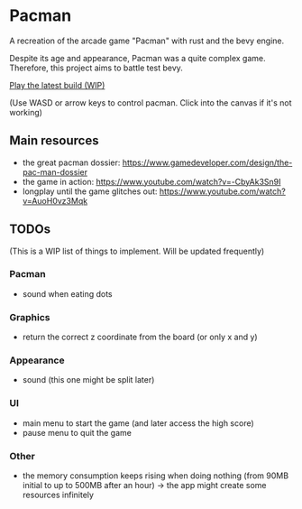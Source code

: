 # Pacman
A recreation of the arcade game "Pacman" with rust and the bevy engine.

Despite its age and appearance, Pacman was a quite complex game. Therefore, this project aims to battle test bevy.

[Play the latest build (WIP)](https://warhorst.github.io/pacman/)

(Use WASD or arrow keys to control pacman. Click into the canvas if it's not working)

## Main resources
- the great pacman dossier: https://www.gamedeveloper.com/design/the-pac-man-dossier
- the game in action: https://www.youtube.com/watch?v=-CbyAk3Sn9I
- longplay until the game glitches out: https://www.youtube.com/watch?v=AuoH0vz3Mqk

## TODOs
(This is a WIP list of things to implement. Will be updated frequently)

### Pacman
- sound when eating dots

### Graphics
- return the correct z coordinate from the board (or only x and y)

### Appearance
- sound (this one might be split later)

### UI
- main menu to start the game (and later access the high score)
- pause menu to quit the game

### Other
- the memory consumption keeps rising when doing nothing (from 90MB initial to up to 500MB after an hour) -> the app might create some resources infinitely